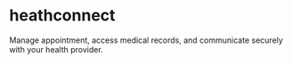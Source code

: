 # heathconnect
Manage appointment, access medical records, and communicate securely with your health provider.
